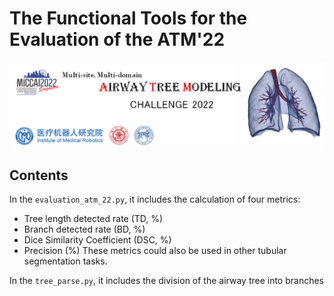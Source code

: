 # The Functional Tools for the Evaluation of the ATM'22 
<div align=center><img src="../figs/bannar.png"></div>

## Contents

In the `evaluation_atm_22.py`, it includes the calculation of four metrics:
- Tree length detected rate (TD, %)
- Branch detected rate (BD, %)
- Dice Similarity Coefficient (DSC, %)
- Precision (%) 
These metrics could also be used in other tubular segmentation tasks.

In the `tree_parse.py`, it includes the division of  the airway tree into branches
